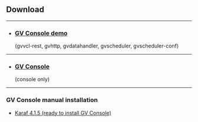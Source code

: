 ## Download

---
* ### [GV Console demo](https://github.com/greenvulcano/gv-documentation) 
  (gvvcl-rest, gvhttp, gvdatahandler, gvscheduler, gvscheduler-conf)
---
* ### [GV Console](https://github.com/greenvulcano/gv-documentation)
  (console only)
---


### GV Console manual installation

* [Karaf 4.1.5 (ready to install GV Console)](https://github.com/greenvulcano/gv-documentation)
